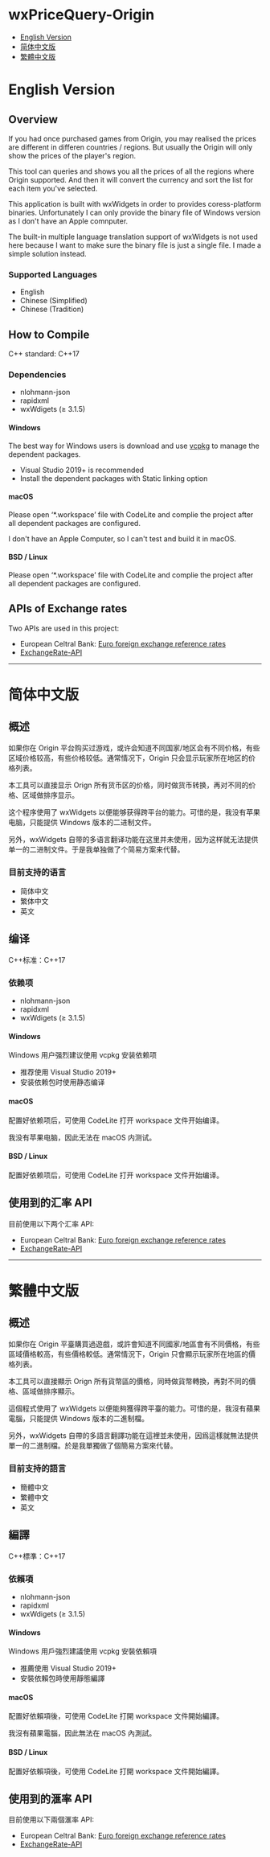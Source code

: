 # wxPriceQuery-Origin

* [English Version](#English-Version)
* [简体中文版](#简体中文版)
* [繁體中文版](#繁體中文版)

English Version
====

## Overview

If you had once purchased games from Origin, you may realised the prices are different in differen countries / regions. But usually the Origin will only show the prices of the player's region.

This tool can queries and shows you all the prices of all the regions where Origin supported. And then it will convert the currency and sort the list for each item you've selected.

This application is built with wxWidgets in order to provides coress-platform binaries. Unfortunately I can only provide the binary file of Windows version as I don't have an Apple comnputer.

The built-in multiple language translation support of wxWidgets is not used here because I want to make sure the binary file is just a single file. I made a simple solution instead.

### Supported Languages

* English
* Chinese (Simplified)
* Chinese (Tradition)

## How to Compile

C++ standard: C++17

### Dependencies

* nlohmann-json
* rapidxml
* wxWdigets (≥ 3.1.5)

#### Windows

The best way for Windows users is download and use [vcpkg](https://github.com/microsoft/vcpkg) to manage the dependent packages.

* Visual Studio 2019+ is recommended
* Install the dependent packages with Static linking option

#### macOS

Please open ‘*.workspace’ file with CodeLite and complie the project after all dependent packages are configured.

I don't have an Apple Computer, so I can't test and build it in macOS.

#### BSD / Linux

Please open ‘*.workspace’ file with CodeLite and complie the project after all dependent packages are configured.

## APIs of Exchange rates
Two APIs are used in this project:
* European Celtral Bank: [Euro foreign exchange reference rates](https://www.ecb.europa.eu/stats/policy_and_exchange_rates/euro_reference_exchange_rates/html/index.en.html)
* [ExchangeRate-API](https://www.exchangerate-api.com/docs/free)

---

简体中文版
====

## 概述

如果你在 Origin 平台购买过游戏，或许会知道不同国家/地区会有不同价格，有些区域价格较高，有些价格较低。通常情况下，Origin 只会显示玩家所在地区的价格列表。

本工具可以直接显示 Orign 所有货币区的价格，同时做货币转换，再对不同的价格、区域做排序显示。

这个程序使用了 wxWidgets 以便能够获得跨平台的能力。可惜的是，我没有苹果电脑，只能提供 Windows 版本的二进制文件。

另外，wxWidgets 自带的多语言翻译功能在这里并未使用，因为这样就无法提供单一的二进制文件。于是我单独做了个简易方案来代替。


### 目前支持的语言

* 简体中文
* 繁体中文
* 英文

## 编译

C++标准：C++17

### 依赖项

* nlohmann-json
* rapidxml
* wxWdigets (≥ 3.1.5)

#### Windows

Windows 用户强烈建议使用 vcpkg 安装依赖项

* 推荐使用 Visual Studio 2019+
* 安装依赖包时使用静态编译

#### macOS

配置好依赖项后，可使用 CodeLite 打开 workspace 文件开始编译。

我没有苹果电脑，因此无法在 macOS 内测试。

#### BSD / Linux

配置好依赖项后，可使用 CodeLite 打开 workspace 文件开始编译。

## 使用到的汇率 API
目前使用以下两个汇率 API:
* European Celtral Bank: [Euro foreign exchange reference rates](https://www.ecb.europa.eu/stats/policy_and_exchange_rates/euro_reference_exchange_rates/html/index.en.html)
* [ExchangeRate-API](https://www.exchangerate-api.com/docs/free)

---

繁體中文版
====

## 概述

如果你在 Origin 平臺購買過遊戲，或許會知道不同國家/地區會有不同價格，有些區域價格較高，有些價格較低。通常情況下，Origin 只會顯示玩家所在地區的價格列表。

本工具可以直接顯示 Orign 所有貨幣區的價格，同時做貨幣轉換，再對不同的價格、區域做排序顯示。

這個程式使用了 wxWidgets 以便能夠獲得跨平臺的能力。可惜的是，我沒有蘋果電腦，只能提供 Windows 版本的二進制檔。

另外，wxWidgets 自帶的多語言翻譯功能在這裡並未使用，因爲這樣就無法提供單一的二進制檔。於是我單獨做了個簡易方案來代替。


### 目前支持的語言

* 簡體中文
* 繁體中文
* 英文

## 編譯

C++標準：C++17

### 依賴項

* nlohmann-json
* rapidxml
* wxWdigets (≥ 3.1.5)

#### Windows

Windows 用戶強烈建議使用 vcpkg 安裝依賴項

* 推薦使用 Visual Studio 2019+
* 安裝依賴包時使用靜態編譯

#### macOS

配置好依賴項後，可使用 CodeLite 打開 workspace 文件開始編譯。

我沒有蘋果電腦，因此無法在 macOS 內測試。

#### BSD / Linux

配置好依賴項後，可使用 CodeLite 打開 workspace 文件開始編譯。

## 使用到的滙率 API
目前使用以下兩個滙率 API:
* European Celtral Bank: [Euro foreign exchange reference rates](https://www.ecb.europa.eu/stats/policy_and_exchange_rates/euro_reference_exchange_rates/html/index.en.html)
* [ExchangeRate-API](https://www.exchangerate-api.com/docs/free)